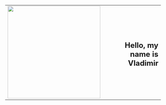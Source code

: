 <table>
    <tr border="0">
        <td border="0">
            <img src="https://media2.giphy.com/media/765ccrAiB0g9z6EApL/giphy.gif" width="300"/>
        </td>
        <td border="0">
            <h2 align=right>Hello, my name is Vladimir</h2>
        </td>
    </tr>
</table>
